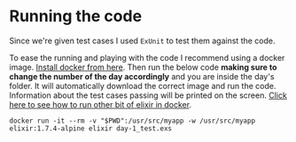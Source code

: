 # Running the code

Since we're given test cases I used `ExUnit` to test them against the code.

To ease the running and playing with the code I recommend using a docker image. [Install docker from here](https://docs.docker.com/). Then run the below code **making sure to change the number of the day accordingly** and you are inside the day's folder. It will automatically download the correct image and run the code. Information about the test cases passing will be printed on the screen. [Click here to see how to run other bit of elixir in docker](https://hub.docker.com/_/elixir/).

`docker run -it --rm -v "$PWD":/usr/src/myapp -w /usr/src/myapp elixir:1.7.4-alpine elixir day-1_test.exs`